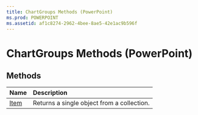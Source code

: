 ```yaml
---
title: ChartGroups Methods (PowerPoint)
ms.prod: POWERPOINT
ms.assetid: af1c8274-2962-4bee-8ae5-42e1ac9b596f
---
```



# ChartGroups Methods (PowerPoint)

## Methods



|**Name**|**Description**|
|:-----|:-----|
|[Item](chartgroups-item-method-powerpoint.md)|Returns a single object from a collection.|

